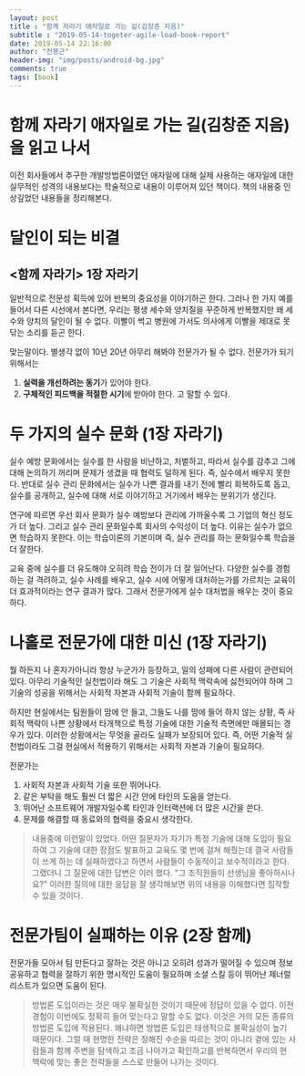 ```yaml
---
layout: post
title : "함께 자라기 애자일로 가는 길(김창준 지음)"
subtitle : "2019-05-14-togeter-agile-load-book-report"
date: 2019-05-14 22:16:00
author: "전봉근"
header-img: "img/posts/android-bg.jpg"
comments: true
tags: [book]
---
```


함께 자라기 애자일로 가는 길(김창준 지음)을 읽고 나서
=========

이전 회사들에서 추구한 개발방법론이였던 애자일에 대해 실제 사용하는 애자일에 대한 실무적인 성격의 내용보다는 학술적으로 내용이 이루어져 있던 책이다. 책의 내용중 인상깊었던 내용들을 정리해본다.

# 달인이 되는 비결
## <함께 자라기> 1장 자라기

일반적으로 전문성 획득에 있어 반복의 중요성을 이야기하곤 한다. 그러나 한 가지 예를 들어서 다른 시선에서 본다면, 우리는 평생 세수와 양치질을 꾸준하게 반복했지만 왜 세수와 양치의 달인이 될 수 없다. 이빨이 썩고 병원에 가서도 의사에게 이빨을 제대로 못 닦는 소리를 듣곤 한다. 

맞는말이다. 별생각 없이 10년 20년 아무리 해봐야 전문가가 될 수 없다. 전문가가 되기 위해서는 
1. **실력을 개선하려는 동기**가 있어야 한다.
2. **구체적인 피드백을 적절한 시기**에 받아야 한다.
고 말할 수 있다.

# 두 가지의 실수 문화 (1장 자라기)

실수 예방 문화에서는 실수를 한 사람을 비난하고, 처벌하고, 따라서 실수를 감추고 그에 대해 논의하기 꺼리며 문제가 생겼을 때 협력도 덜하게 된다. 즉, 실수에서 배우지 못한다. 반대로 실수 관리 문화에서는 실수가 나쁜 결과를 내기 전에 빨리 회복하도록 돕고, 실수를 공개하고, 실수에 대해 서로 이야기하고 거기에서 배우는 분위기가 생긴다.

연구에 따르면 우선 회사 문화가 실수 예방보다 관리에 가까울수록 그 기업의 혁신 정도가 더 높다. 그리고 실수 관리 문화일수록 회사의 수익성이 더 높다. 이유는 실수가 없으면 학습하지 못한다. 이는 학습이론의 기본이며 즉, 실수 관리를 하는 문화일수록 학습을 더 잘한다.

교육 중에 실수를 더 유도해야 오히려 학습 전이가 더 잘 일어난다. 다양한 실수를 경험하는 걸 격려하고, 실수 사례를 배우고, 실수 시에 어떻게 대처하는가를 가르치는 교육이 더 효과적이라는 연구 결과가 많다. 그래서 전문가에게 실수 대처법을 배우는 것이 중요하다.

# 나홀로 전문가에 대한 미신 (1장 자라기)

뭘 하든지 나 혼자가아니라 항상 누군가가 등장하고, 일의 성패에 다른 사람이 관련되어 있다.
아무리 기술적인 실천법이라 해도 그 기술은 사회적 맥락속에 싫천되어야 하며 그 기술의 성공을 위해서는 사회적 자본과 사회적 기술이 함께 필요하다. 

하지만 현실에서는 팀원들이 맘에 안 들고, 그들도 나를 맘에 들어 하지 않는 상황, 즉 사회적 맥락이 나쁜 상황에서 타개책으로 특정 기술에 대한 기술적 측면에만 매몰되는 경우가 있다. 이러한 상황에서는 무엇을 골라도 실패가 보장되어 있다.
즉, 어떤 기술적 실천법이라도 그걸 현실에서 적용하기 위해서는 사회적 자본과 기술이 필요하다.

전문가는
1. 사회적 자본과 사회적 기술 또한 뛰어나다.
2. 같은 부탁을 해도 훨씬 더 짧은 시간 안에 타인의 도움을 얻는다.
3. 뛰어난 소프트웨어 개발자일수록 타인과 인터랙션에 더 많은 시간을 쓴다.
4. 문제를 해결할 때 동료와의 협력을 중요시 생각한다.

> 내용중에 이런말이 있었다. 어떤 질문자가 자기가 특정 기술에 대해 도입이 필요하여 그 기술에 대한 장점도 발표하고 교육도 몇 번에 걸쳐 해줬는데 결국 사람들이 쓰게 하는 데 실패하였다고 하면서 사람들이 수동적이고 보수적이라고 한다. 그랬더니 그 질문에 대한 답변은 이러 했다. "그 조직원들이 선생님을 좋아하시나요?" 이러한 질의에 대한 응답을 잘 생각해보면 위의 내용을 이해했다면 짐작할 수 있을 것이다.

# 전문가팀이 실패하는 이유 (2장 함께)
전문가들 모아서 팀 만든다고 잘하는 것은 아니고 오히려 성과가 떨어질 수 있으며 정보 공유하고 협력을 잘하기 위한 명시적인 도움이 필요하며 소셜 스킬 등이 뛰어난 제너럴리스트가 있으면 도움이 된다.

> 방법론 도입이라는 것은 매우 불확실한 것이기 때문에 정답이 있을 수 없다. 이전 경험이 이번에도 정확히 들어 맞는다고 말할 수도 없다. 이것은 거의 모든 종류의 방법론 도입에 적용된다. 왜냐하면 방법론 도입은 태생적으로 불확실성이 높기 때문이다. 그럴 때 현명한 전략은 정해진 수순을 따르는 것이 아니라 곁에 있는 사람들과 함께 주변을 탐색하고 조금 나아가고 확인하고를 반복하면서 우리의 현 맥락에 맞는 좋은 전략들을 스스로 만들어 나가는 것이다.










